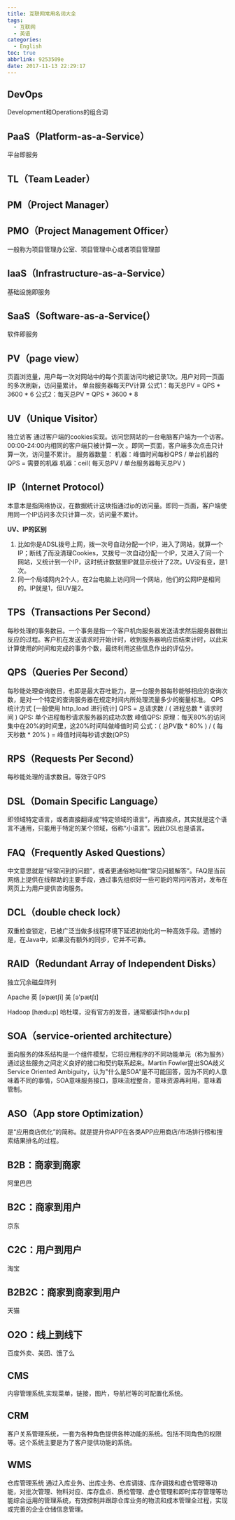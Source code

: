 ```yaml
---
title: 互联网常用名词大全
tags:
  - 互联网
  - 英语
categories: 
  - English
toc: true
abbrlink: 9253509e
date: 2017-11-13 22:29:17
---
```


## DevOps
Development和Operations的组合词

## PaaS（Platform-as-a-Service）
平台即服务

## TL（Team Leader）
## PM（Project Manager）
## PMO（Project Management Officer）
一般称为项目管理办公室、项目管理中心或者项目管理部

## IaaS（Infrastructure-as-a-Service）
基础设施即服务

## SaaS（Software-as-a-Service(）
软件即服务

## PV（page view）

页面浏览量，用户每一次对网站中的每个页面访问均被记录1次。用户对同一页面的多次刷新，访问量累计。
单台服务器每天PV计算 
公式1：每天总PV = QPS * 3600 * 6 
公式2：每天总PV = QPS * 3600 * 8

## UV（Unique  Visitor）

独立访客    通过客户端的cookies实现。访问您网站的一台电脑客户端为一个访客。00:00-24:00内相同的客户端只被计算一次 。即同一页面，客户端多次点击只计算一次，访问量不累计。
服务器数量： 
机器：峰值时间每秒QPS / 单台机器的QPS = 需要的机器 
机器：ceil( 每天总PV / 单台服务器每天总PV )

## IP（Internet Protocol）

本意本是指网络协议，在数据统计这块指通过ip的访问量。即同一页面，客户端使用同一个IP访问多次只计算一次，访问量不累计。

**UV、IP的区别**

1. 比如你是ADSL拨号上网，拨一次号自动分配一个IP，进入了网站，就算一个IP；断线了而没清理Cookies，又拨号一次自动分配一个IP，又进入了同一个网站，又统计到一个IP，这时统计数据里IP就显示统计了2次。UV没有变，是1次。
2. 同一个局域网内2个人，在2台电脑上访问同一个网站，他们的公网IP是相同的。IP就是1，但UV是2。

## TPS（Transactions Per Second）

每秒处理的事务数目。一个事务是指一个客户机向服务器发送请求然后服务器做出反应的过程。客户机在发送请求时开始计时，收到服务器响应后结束计时，以此来计算使用的时间和完成的事务个数，最终利用这些信息作出的评估分。

## QPS（Queries Per Second）

每秒能处理查询数目，也即是最大吞吐能力。是一台服务器每秒能够相应的查询次数，是对一个特定的查询服务器在规定时间内所处理流量多少的衡量标准。
QPS统计方式 [一般使用 http_load 进行统计] 
QPS = 总请求数 / ( 进程总数 * 请求时间 ) 
QPS: 单个进程每秒请求服务器的成功次数
峰值QPS:
原理：每天80%的访问集中在20%的时间里，这20%时间叫做峰值时间 
公式：( 总PV数 * 80% ) / ( 每天秒数 * 20% ) = 峰值时间每秒请求数(QPS)

## RPS（Requests Per Second）

每秒能处理的请求数目。等效于QPS

## DSL（Domain Specific Language）

即领域特定语言，或者直接翻译成“特定领域的语言”，再直接点，其实就是这个语言不通用，只能用于特定的某个领域，俗称“小语言”。因此DSL也是语言。

## FAQ（Frequently Asked Questions）

中文意思就是“经常问到的问题”，或者更通俗地叫做“常见问题解答”。FAQ是当前网络上提供在线帮助的主要手段，通过事先组织好一些可能的常问问答对，发布在网页上为用户提供咨询服务。

## DCL（double check lock）

双重检查锁定，已被广泛当做多线程环境下延迟初始化的一种高效手段。遗憾的是，在Java中，如果没有额外的同步，它并不可靠。

## RAID（Redundant Array of Independent Disks）

独立冗余磁盘阵列

Apache
英 [əˈpætʃi] 美 [ə'pætʃɪ]

Hadoop
[hædu:p] 哈杜噗，没有官方的发音，通常都读作[h∧du:p]

## SOA（service-oriented architecture）

面向服务的体系结构是一个组件模型，它将应用程序的不同功能单元（称为服务）通过这些服务之间定义良好的接口和契约联系起来。Martin Fowler提出SOA歧义Service Oriented Ambiguity，认为"什么是SOA"是不可能回答，因为不同的人意味着不同的事情，SOA意味服务接口，意味流程整合，意味资源再利用，意味着管制。

## ASO（App store Optimization）
是“应用商店优化”的简称。就是提升你APP在各类APP应用商店/市场排行榜和搜索结果排名的过程。

## B2B：商家到商家
阿里巴巴

## B2C：商家到用户
京东

## C2C：用户到用户
淘宝

## B2B2C：商家到商家到用户
天猫

## O2O：线上到线下
百度外卖、美团、饿了么

## CMS
内容管理系统,实现菜单，链接，图片，导航栏等的可配置化系统。

## CRM
客户关系管理系统，一套为各种角色提供各种功能的系统。包括不同角色的权限等。这个系统主要是为了客户提供功能的系统。

## WMS
仓库管理系统 
通过入库业务、出库业务、仓库调拨、库存调拨和虚仓管理等功能，对批次管理、物料对应、库存盘点、质检管理、虚仓管理和即时库存管理等功能综合运用的管理系统，有效控制并跟踪仓库业务的物流和成本管理全过程，实现或完善的企业仓储信息管理。

